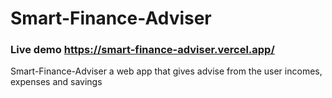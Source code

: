 # Smart-Finance-Adviser
### Live demo https://smart-finance-adviser.vercel.app/
Smart-Finance-Adviser  a web app that gives advise from the user incomes, expenses and savings  
